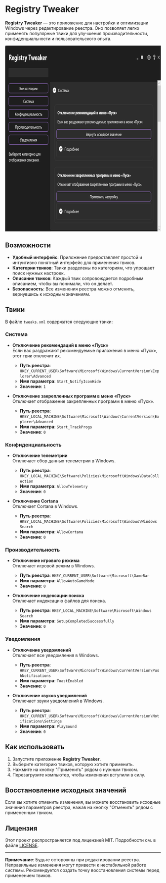 # Registry Tweaker

**Registry Tweaker** — это приложение для настройки и оптимизации Windows через редактирование реестра. Оно позволяет легко применять популярные твики для улучшения производительности, конфиденциальности и пользовательского опыта.

<img src="sc.png" alt="Компьютер" width="800" height="600">

## Возможности

- **Удобный интерфейс**: Приложение предоставляет простой и интуитивно понятный интерфейс для применения твиков.
- **Категории твиков**: Твики разделены по категориям, что упрощает поиск нужных настроек.
- **Описание твиков**: Каждый твик сопровождается подробным описанием, чтобы вы понимали, что он делает.
- **Безопасность**: Все изменения реестра можно отменить, вернувшись к исходным значениям.

## Твики

В файле `tweaks.xml` содержатся следующие твики:

### Система
- **Отключение рекомендаций в меню «Пуск»**  
  Если вас раздражают рекомендуемые приложения в меню «Пуск», этот твик отключит их.
  - **Путь реестра**: `HKEY_CURRENT_USER\Software\Microsoft\Windows\CurrentVersion\Explorer\Advanced`
  - **Имя параметра**: `Start_NotifyIconHide`
  - **Значение**: `1`

- **Отключение закрепленных программ в меню «Пуск»**  
  Отключает отображение закрепленных программ в меню «Пуск».
  - **Путь реестра**: `HKEY_LOCAL_MACHINE\Software\Microsoft\Windows\CurrentVersion\Explorer\Advanced`
  - **Имя параметра**: `Start_TrackProgs`
  - **Значение**: `0`

### Конфиденциальность
- **Отключение телеметрии**  
  Отключает сбор данных телеметрии в Windows.
  - **Путь реестра**: `HKEY_LOCAL_MACHINE\Software\Policies\Microsoft\Windows\DataCollection`
  - **Имя параметра**: `AllowTelemetry`
  - **Значение**: `0`

- **Отключение Cortana**  
  Отключает Cortana в Windows.
  - **Путь реестра**: `HKEY_LOCAL_MACHINE\Software\Policies\Microsoft\Windows\Windows Search`
  - **Имя параметра**: `AllowCortana`
  - **Значение**: `0`

### Производительность
- **Отключение игрового режима**  
  Отключает игровой режим в Windows.
  - **Путь реестра**: `HKEY_CURRENT_USER\Software\Microsoft\GameBar`
  - **Имя параметра**: `AllowAutoGameMode`
  - **Значение**: `0`

- **Отключение индексации поиска**  
  Отключает индексацию файлов для поиска.
  - **Путь реестра**: `HKEY_LOCAL_MACHINE\Software\Microsoft\Windows Search`
  - **Имя параметра**: `SetupCompletedSuccessfully`
  - **Значение**: `0`

### Уведомления
- **Отключение уведомлений**  
  Отключает все уведомления в Windows.
  - **Путь реестра**: `HKEY_CURRENT_USER\Software\Microsoft\Windows\CurrentVersion\PushNotifications`
  - **Имя параметра**: `ToastEnabled`
  - **Значение**: `0`

- **Отключение звуков уведомлений**  
  Отключает звуки уведомлений в Windows.
  - **Путь реестра**: `HKEY_CURRENT_USER\Software\Microsoft\Windows\CurrentVersion\Notifications\Settings`
  - **Имя параметра**: `PlaySound`
  - **Значение**: `0`

## Как использовать

1. Запустите приложение **Registry Tweaker**.
2. Выберите категорию твиков, которую хотите применить.
3. Нажмите на кнопку "Применить" рядом с нужным твиком.
4. Перезагрузите компьютер, чтобы изменения вступили в силу.

## Восстановление исходных значений

Если вы хотите отменить изменения, вы можете восстановить исходные значения параметров реестра, нажав на кнопку "Отменить" рядом с примененным твиком.

## Лицензия

Этот проект распространяется под лицензией MIT. Подробности см. в файле [LICENSE](LICENSE).

---

**Примечание**: Будьте осторожны при редактировании реестра. Неправильные изменения могут привести к нестабильной работе системы. Рекомендуется создать точку восстановления системы перед применением твиков.
